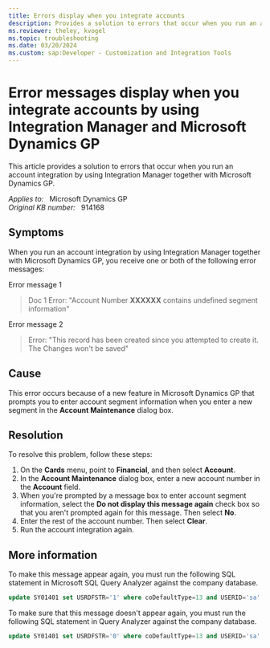 ```yaml
---
title: Errors display when you integrate accounts
description: Provides a solution to errors that occur when you run an account integration by using Integration Manager together with Microsoft Dynamics GP.
ms.reviewer: theley, kvogel
ms.topic: troubleshooting
ms.date: 03/20/2024
ms.custom: sap:Developer - Customization and Integration Tools
---
```

# Error messages display when you integrate accounts by using Integration Manager and Microsoft Dynamics GP

This article provides a solution to errors that occur when you run an account integration by using Integration Manager together with Microsoft Dynamics GP.

_Applies to:_ &nbsp; Microsoft Dynamics GP  
_Original KB number:_ &nbsp; 914168

## Symptoms

When you run an account integration by using Integration Manager together with Microsoft Dynamics GP, you receive one or both of the following error messages:

Error message 1  
> Doc 1 Error: "Account Number **XXXXXX** contains undefined segment information"

Error message 2  
> Error: "This record has been created since you attempted to create it. The Changes won't be saved"

## Cause

This error occurs because of a new feature in Microsoft Dynamics GP that prompts you to enter account segment information when you enter a new segment in the **Account Maintenance** dialog box.

## Resolution

To resolve this problem, follow these steps:

1. On the **Cards** menu, point to **Financial**, and then select **Account**.
2. In the **Account Maintenance** dialog box, enter a new account number in the **Account** field.
3. When you're prompted by a message box to enter account segment information, select the **Do not display this message again** check box so that you aren't prompted again for this message. Then select **No**.
4. Enter the rest of the account number. Then select **Clear**.
5. Run the account integration again.

## More information

To make this message appear again, you must run the following SQL statement in Microsoft SQL Query Analyzer against the company database.

```sql
update SY01401 set USRDFSTR='1' where coDefaultType=13 and USERID='sa'
```

To make sure that this message doesn't appear again, you must run the following SQL statement in Query Analyzer against the company database.

```sql
update SY01401 set USRDFSTR='0' where coDefaultType=13 and USERID='sa'
```
